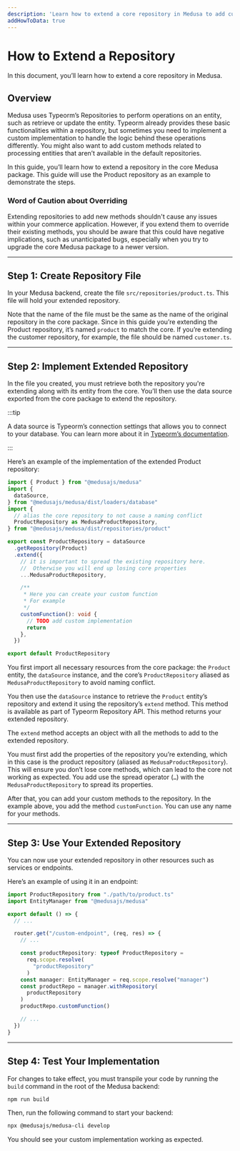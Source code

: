 ```yaml
---
description: 'Learn how to extend a core repository in Medusa to add custom methods.'
addHowToData: true
---
```


# How to Extend a Repository

In this document, you’ll learn how to extend a core repository in Medusa.

## Overview

Medusa uses Typeorm’s Repositories to perform operations on an entity, such as retrieve or update the entity. Typeorm already provides these basic functionalities within a repository, but sometimes you need to implement a custom implementation to handle the logic behind these operations differently. You might also want to add custom methods related to processing entities that aren’t available in the default repositories.

In this guide, you’ll learn how to extend a repository in the core Medusa package. This guide will use the Product repository as an example to demonstrate the steps.

### Word of Caution about Overriding

Extending repositories to add new methods shouldn't cause any issues within your commerce application. However, if you extend them to override their existing methods, you should be aware that this could have negative implications, such as unanticipated bugs, especially when you try to upgrade the core Medusa package to a newer version.

---

## Step 1: Create Repository File

In your Medusa backend, create the file `src/repositories/product.ts`. This file will hold your extended repository.

Note that the name of the file must be the same as the name of the original repository in the core package. Since in this guide you’re extending the Product repository, it’s named `product` to match the core. If you’re extending the customer repository, for example, the file should be named `customer.ts`.

---

## Step 2: Implement Extended Repository

In the file you created, you must retrieve both the repository you're extending along with its entity from the core. You’ll then use the data source exported from the core package to extend the repository.

:::tip

A data source is Typeorm’s connection settings that allows you to connect to your database. You can learn more about it in [Typeorm’s documentation](https://typeorm.io/data-source).

:::

Here’s an example of the implementation of the extended Product repository:

```ts title=src/repositories/product.ts
import { Product } from "@medusajs/medusa"
import { 
  dataSource,
} from "@medusajs/medusa/dist/loaders/database"
import {
  // alias the core repository to not cause a naming conflict
  ProductRepository as MedusaProductRepository,
} from "@medusajs/medusa/dist/repositories/product"

export const ProductRepository = dataSource
  .getRepository(Product)
  .extend({
    // it is important to spread the existing repository here.
    //  Otherwise you will end up losing core properties
    ...MedusaProductRepository,

    /**
     * Here you can create your custom function
     * For example
     */
    customFunction(): void {
      // TODO add custom implementation
      return
    },
  })

export default ProductRepository
```

You first import all necessary resources from the core package: the `Product` entity, the `dataSource` instance, and the core’s `ProductRepository` aliased as `MedusaProductRepository` to avoid naming conflict.

You then use the `dataSource` instance to retrieve the `Product` entity’s repository and extend it using the repository’s `extend` method. This method is available as part of Typeorm Repository API. This method returns your extended repository.

The `extend` method accepts an object with all the methods to add to the extended repository.

You must first add the properties of the repository you’re extending, which in this case is the product repository (aliased as `MedusaProductRepository`). This will ensure you don’t lose core methods, which can lead to the core not working as expected. You add use the spread operator (`…`) with the `MedusaProductRepository` to spread its properties.

After that, you can add your custom methods to the repository. In the example above, you add the method `customFunction`. You can use any name for your methods.

---

## Step 3: Use Your Extended Repository

You can now use your extended repository in other resources such as services or endpoints.

Here’s an example of using it in an endpoint:

```ts
import ProductRepository from "./path/to/product.ts"
import EntityManager from "@medusajs/medusa"

export default () => {
  // ...

  router.get("/custom-endpoint", (req, res) => {
    // ...

    const productRepository: typeof ProductRepository = 
      req.scope.resolve(
        "productRepository"
      )
    const manager: EntityManager = req.scope.resolve("manager")
    const productRepo = manager.withRepository(
      productRepository
    )
    productRepo.customFunction()

    // ...
  })
}
```

---

## Step 4: Test Your Implementation

For changes to take effect, you must transpile your code by running the `build` command in the root of the Medusa backend:

```bash npm2yarn
npm run build
```

Then, run the following command to start your backend:

```bash npm2yarn
npx @medusajs/medusa-cli develop
```

You should see your custom implementation working as expected.
